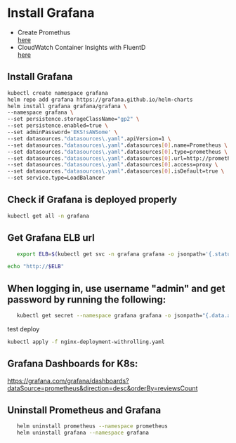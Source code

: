 # Install Grafana

- Create Promethus  
  [here](./prometeus.md)
- CloudWatch Container Insights with FluentD  
  [here](./cloudwatch.md)

## Install Grafana

```bash
kubectl create namespace grafana
helm repo add grafana https://grafana.github.io/helm-charts
helm install grafana grafana/grafana \
--namespace grafana \
--set persistence.storageClassName="gp2" \
--set persistence.enabled=true \
--set adminPassword='EKS!sAWSome' \
--set datasources."datasources\.yaml".apiVersion=1 \
--set datasources."datasources\.yaml".datasources[0].name=Prometheus \
--set datasources."datasources\.yaml".datasources[0].type=prometheus \
--set datasources."datasources\.yaml".datasources[0].url=http://prometheus-server.prometheus.svc.cluster.local \
--set datasources."datasources\.yaml".datasources[0].access=proxy \
--set datasources."datasources\.yaml".datasources[0].isDefault=true \
--set service.type=LoadBalancer
```

## Check if Grafana is deployed properly

```bash
kubectl get all -n grafana
```

## Get Grafana ELB url

```bash
   export ELB=$(kubectl get svc -n grafana grafana -o jsonpath='{.status.loadBalancer.ingress[0].hostname}')
```

```bash
echo "http://$ELB"
```

## When logging in, use username "admin" and get password by running the following:

```bash
   kubectl get secret --namespace grafana grafana -o jsonpath="{.data.admin-password}" | base64 --decode ; echo
```

test deploy

```bash
kubectl apply -f nginx-deployment-withrolling.yaml
```

## Grafana Dashboards for K8s:

https://grafana.com/grafana/dashboards?dataSource=prometheus&direction=desc&orderBy=reviewsCount

## Uninstall Prometheus and Grafana

```bash
   helm uninstall prometheus --namespace prometheus
   helm uninstall grafana --namespace grafana
```
